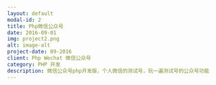 ```yaml
---
layout: default
modal-id: 2
title: Php微信公众号
date: 2016-09-01
img: project2.png
alt: image-alt
project-date: 09-2016
client: Php Wechat 微信公众号
category: PHP 开发
description: 微信公众号php开发版，个人微信的测试号，玩一遍测试号的公众号功能 
---
```

